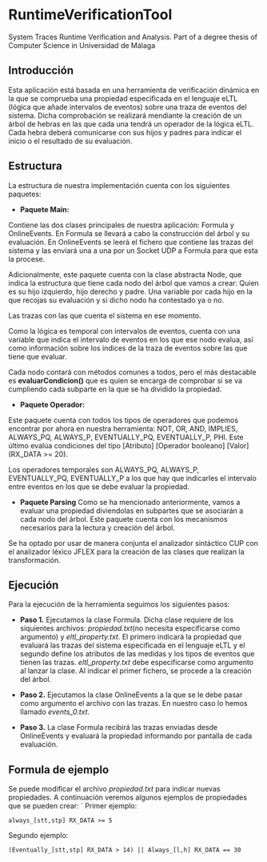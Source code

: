 # RuntimeVerificationTool
System Traces Runtime Verification and Analysis. Part of a degree thesis of Computer Science in Universidad de Málaga

## Introducción
Esta aplicación está basada en una herramienta de verificación dinámica en la que se comprueba una propiedad especificada en el lenguaje eLTL (lógica que añade intervalos de eventos) sobre una traza de eventos del sistema. Dicha comprobación se realizará mendiante la creación de un árbol de hebras en las que cada una tendrá un operador de la lógica eLTL. Cada hebra deberá comunicarse con sus hijos y padres para indicar el inicio o el resultado de su evaluación.

## Estructura
La estructura de nuestra implementación cuenta con los siguientes paquetes:
- **Paquete Main:**

Contiene las dos clases principales de nuestra aplicación: Formula y OnlineEvents.
En Formula se llevará a cabo la construcción del árbol y su evaluación.
En OnlineEvents se leerá el fichero que contiene las trazas del sistema y las enviará una a una por un Socket UDP a Formula para que esta la procese.

Adicionalmente, este paquete cuenta con la clase abstracta Node, que indica la estructura que tiene cada nodo del árbol que vamos a crear:
Quien es su hijo izquierdo, hijo derecho y padre. 
Una variable por cada hijo en la que recojas su evaluación y si dicho nodo ha contestado ya o no.

Las trazas con las que cuenta el sistema en ese momento.

Como la lógica es temporal con intervalos de eventos, cuenta con una variable que indica el intervalo de eventos
en los que ese nodo evalua, así como información sobre los indices de la traza de eventos sobre las que tiene que evaluar.

Cada nodo contará con métodos comunes a todos, pero el más destacable es **evaluarCondicion()** que es quien se encarga de comprobar si se va cumpliendo cada subparte en la que se ha dividido la propiedad.

 - **Paquete Operador:**

Este paquete cuenta con todos los tipos de operadores que podemos encontrar por ahora en nuestra herramienta: NOT, OR, AND, IMPLIES, ALWAYS_PQ, ALWAYS_P, EVENTUALLY_PQ, EVENTUALLY_P, PHI.
Este último evalúa condiciones del tipo [Atributo] [Operador booleano] [Valor] (RX_DATA >= 20).

Los operadores temporales son ALWAYS_PQ, ALWAYS_P, EVENTUALLY_PQ, EVENTUALLY_P a los que hay que indicarles el intervalo entre eventos en los que se debe evaluar la propiedad.

 - **Paquete Parsing**
Como se ha mencionado anteriormente, vamos a evaluar una propiedad diviendolas en subpartes que se asociarán a cada nodo del árbol. Este paquete cuenta con los mecanismos necesarios para la lectura y creación del árbol.

Se ha optado por usar de manera conjunta el analizador sintáctico CUP con el analizador léxico JFLEX para la creación de las clases que realizan la transformación.

## Ejecución
Para la ejecución de la herramienta seguimos los siguientes pasos:
 - **Paso 1.** Ejecutamos la clase Formula. Dicha clase requiere de los siquientes archivos: *propiedad.txt*(no necesita especificarse como argumento) y *eltl_property.txt*. El primero indicará la propiedad que evaluará las trazas del sistema especificada en el lenguaje eLTL y el segundo define los atributos de las medidas y los tipos de eventos que tienen las trazas. *eltl_property.txt* debe especificarse como argumento al lanzar la clase. Al indicar el primer fichero, se procede a la creación del árbol.

  - **Paso 2.** Ejecutamos la clase OnlineEvents a la que se le debe pasar como argumento el archivo con las trazas. En nuestro caso lo hemos llamado *events_0.txt*.

  - **Paso 3.** La clase Formula recibirá las trazas enviadas desde OnlineEvents y evaluará la propiedad informando por pantalla de cada evaluación.

## Formula de ejemplo
Se puede modificar el archivo *propiedad.txt* para indicar nuevas propiedades. A continuación veremos algunos ejemplos de propiedades que se pueden crear:
`
Primer ejemplo:
```
always_[stt,stp] RX_DATA >= 5
```
Segundo ejemplo:
```
(Eventually_[stt,stp] RX_DATA > 14) || Always_[l,h] RX_DATA == 30 
```

